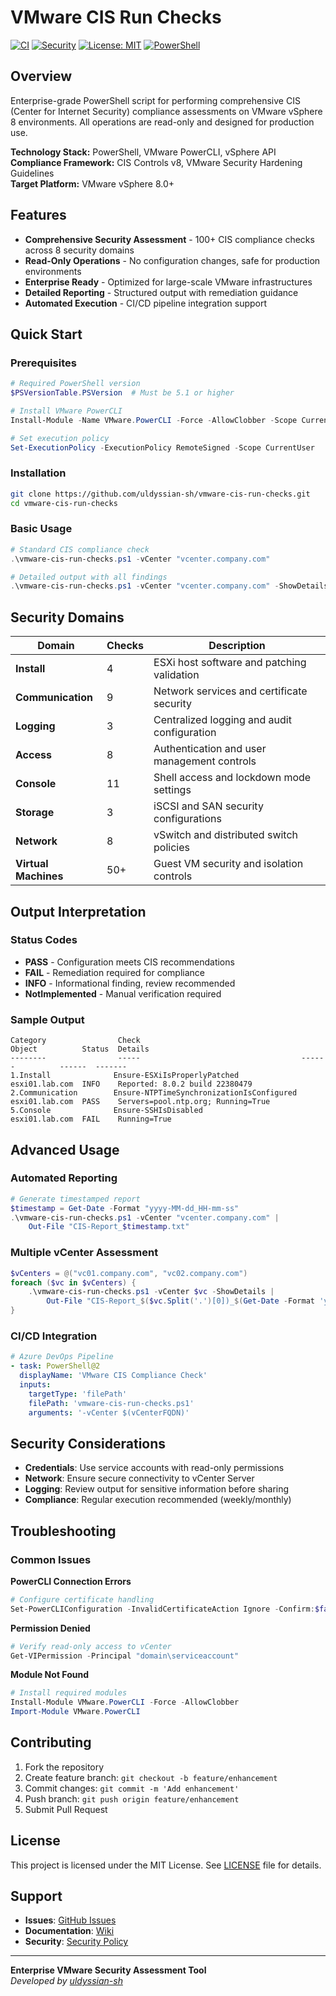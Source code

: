 # VMware CIS Run Checks

[![CI](https://github.com/uldyssian-sh/vmware-cis-run-checks/workflows/CI/badge.svg)](https://github.com/uldyssian-sh/vmware-cis-run-checks/actions)
[![Security](https://github.com/uldyssian-sh/vmware-cis-run-checks/workflows/Security%20Scan/badge.svg)](https://github.com/uldyssian-sh/vmware-cis-run-checks/actions)
[![License: MIT](https://img.shields.io/badge/License-MIT-yellow.svg)](https://opensource.org/licenses/MIT)
[![PowerShell](https://img.shields.io/badge/PowerShell-5.1%2B-blue.svg)](https://docs.microsoft.com/en-us/powershell/)

## Overview

Enterprise-grade PowerShell script for performing comprehensive CIS (Center for Internet Security) compliance assessments on VMware vSphere 8 environments. All operations are read-only and designed for production use.

**Technology Stack:** PowerShell, VMware PowerCLI, vSphere API  
**Compliance Framework:** CIS Controls v8, VMware Security Hardening Guidelines  
**Target Platform:** VMware vSphere 8.0+

## Features

- **Comprehensive Security Assessment** - 100+ CIS compliance checks across 8 security domains
- **Read-Only Operations** - No configuration changes, safe for production environments
- **Enterprise Ready** - Optimized for large-scale VMware infrastructures
- **Detailed Reporting** - Structured output with remediation guidance
- **Automated Execution** - CI/CD pipeline integration support

## Quick Start

### Prerequisites

```powershell
# Required PowerShell version
$PSVersionTable.PSVersion  # Must be 5.1 or higher

# Install VMware PowerCLI
Install-Module -Name VMware.PowerCLI -Force -AllowClobber -Scope CurrentUser

# Set execution policy
Set-ExecutionPolicy -ExecutionPolicy RemoteSigned -Scope CurrentUser
```

### Installation

```bash
git clone https://github.com/uldyssian-sh/vmware-cis-run-checks.git
cd vmware-cis-run-checks
```

### Basic Usage

```powershell
# Standard CIS compliance check
.\vmware-cis-run-checks.ps1 -vCenter "vcenter.company.com"

# Detailed output with all findings
.\vmware-cis-run-checks.ps1 -vCenter "vcenter.company.com" -ShowDetails
```

## Security Domains

| Domain | Checks | Description |
|--------|--------|-------------|
| **Install** | 4 | ESXi host software and patching validation |
| **Communication** | 9 | Network services and certificate security |
| **Logging** | 3 | Centralized logging and audit configuration |
| **Access** | 8 | Authentication and user management controls |
| **Console** | 11 | Shell access and lockdown mode settings |
| **Storage** | 3 | iSCSI and SAN security configurations |
| **Network** | 8 | vSwitch and distributed switch policies |
| **Virtual Machines** | 50+ | Guest VM security and isolation controls |

## Output Interpretation

### Status Codes
- **PASS** - Configuration meets CIS recommendations
- **FAIL** - Remediation required for compliance
- **INFO** - Informational finding, review recommended
- **NotImplemented** - Manual verification required

### Sample Output
```
Category                Check                                    Object          Status  Details
--------                -----                                    ------          ------  -------
1.Install              Ensure-ESXiIsProperlyPatched             esxi01.lab.com  INFO    Reported: 8.0.2 build 22380479
2.Communication        Ensure-NTPTimeSynchronizationIsConfigured esxi01.lab.com  PASS    Servers=pool.ntp.org; Running=True
5.Console              Ensure-SSHIsDisabled                     esxi01.lab.com  FAIL    Running=True
```

## Advanced Usage

### Automated Reporting
```powershell
# Generate timestamped report
$timestamp = Get-Date -Format "yyyy-MM-dd_HH-mm-ss"
.\vmware-cis-run-checks.ps1 -vCenter "vcenter.company.com" | 
    Out-File "CIS-Report_$timestamp.txt"
```

### Multiple vCenter Assessment
```powershell
$vCenters = @("vc01.company.com", "vc02.company.com")
foreach ($vc in $vCenters) {
    .\vmware-cis-run-checks.ps1 -vCenter $vc -ShowDetails |
        Out-File "CIS-Report_$($vc.Split('.')[0])_$(Get-Date -Format 'yyyy-MM-dd').txt"
}
```

### CI/CD Integration
```yaml
# Azure DevOps Pipeline
- task: PowerShell@2
  displayName: 'VMware CIS Compliance Check'
  inputs:
    targetType: 'filePath'
    filePath: 'vmware-cis-run-checks.ps1'
    arguments: '-vCenter $(vCenterFQDN)'
```

## Security Considerations

- **Credentials**: Use service accounts with read-only permissions
- **Network**: Ensure secure connectivity to vCenter Server
- **Logging**: Review output for sensitive information before sharing
- **Compliance**: Regular execution recommended (weekly/monthly)

## Troubleshooting

### Common Issues

**PowerCLI Connection Errors**
```powershell
# Configure certificate handling
Set-PowerCLIConfiguration -InvalidCertificateAction Ignore -Confirm:$false
```

**Permission Denied**
```powershell
# Verify read-only access to vCenter
Get-VIPermission -Principal "domain\serviceaccount"
```

**Module Not Found**
```powershell
# Install required modules
Install-Module VMware.PowerCLI -Force -AllowClobber
Import-Module VMware.PowerCLI
```

## Contributing

1. Fork the repository
2. Create feature branch: `git checkout -b feature/enhancement`
3. Commit changes: `git commit -m 'Add enhancement'`
4. Push branch: `git push origin feature/enhancement`
5. Submit Pull Request

## License

This project is licensed under the MIT License. See [LICENSE](LICENSE) file for details.

## Support

- **Issues**: [GitHub Issues](https://github.com/uldyssian-sh/vmware-cis-run-checks/issues)
- **Documentation**: [Wiki](https://github.com/uldyssian-sh/vmware-cis-run-checks/wiki)
- **Security**: [Security Policy](SECURITY.md)

---

**Enterprise VMware Security Assessment Tool**  
*Developed by [uldyssian-sh](https://github.com/uldyssian-sh)*